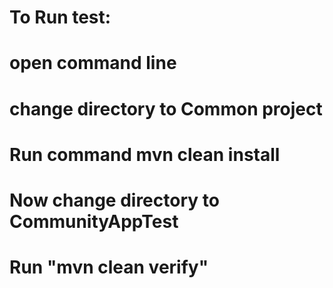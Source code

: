 # To Run test:
# open command line
# change directory to Common project
# Run command mvn clean install
# Now change directory to CommunityAppTest
# Run "mvn clean verify"
